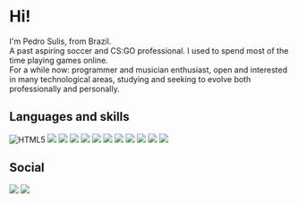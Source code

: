 # Hi!
I'm Pedro Sulis, from Brazil. <br/>
A past aspiring soccer and CS:GO professional. I used to spend most of the time playing games online. <br/>
For a while now: programmer and musician enthusiast, open and interested in many technological areas, studying and seeking to evolve both professionally and personally. <br/>


## Languages and skills
<img alt="HTML5" src="https://img.shields.io/badge/html5%20-%23E34F26.svg?&style=for-the-badge&logo=html5&logoColor=white"/> <img src="https://img.shields.io/badge/CSS3-1572B6?style=for-the-badge&logo=css3&logoColor=white"> <img src="https://img.shields.io/badge/PHP-777BB4?style=for-the-badge&logo=php&logoColor=white"> <img src="https://img.shields.io/badge/JavaScript-323330?style=for-the-badge&logo=javascript&logoColor=F7DF1E"> <img src="https://img.shields.io/badge/TypeScript-007ACC?style=for-the-badge&logo=typescript&logoColor=white"> <img src="https://img.shields.io/badge/React-20232A?style=for-the-badge&logo=react&logoColor=61DAFB"> <img src="https://img.shields.io/badge/Python-14354C?style=for-the-badge&logo=python&logoColor=white"/> <img src="https://img.shields.io/badge/C-00599C?style=for-the-badge&logo=c&logoColor=white"> <img src="https://img.shields.io/badge/C%2B%2B-00599C?style=for-the-badge&logo=c%2B%2B&logoColor=white"> <img src="https://img.shields.io/badge/C%23-239120?style=for-the-badge&logo=c-sharp&logoColor=white"> <img src="https://img.shields.io/badge/Lua-2C2D72?style=for-the-badge&logo=lua&logoColor=white"> <img src="https://img.shields.io/badge/SQLite-07405E?style=for-the-badge&logo=sqlite&logoColor=white"> 

## Social
[<img src="https://img.shields.io/badge/LinkedIn-0077B5?style=for-the-badge&logo=linkedin&logoColor=white"/>][linkedin] [<img src="https://img.shields.io/badge/Instagram-E4405F?style=for-the-badge&logo=instagram&logoColor=white"/>][instagram] 

[linkedIn]: https://www.linkedin.com/in/pedro-sulis/
[instagram]: https://www.instagram.com/miguelsk_/

